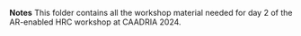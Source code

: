 **Notes** This folder contains all the workshop material needed for day 2 of the AR-enabled HRC workshop at CAADRIA 2024. 
